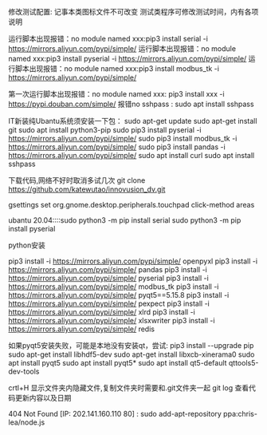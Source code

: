 修改测试配置:
记事本类图标文件不可改变
测试类程序可修改测试时间，内有各项说明


运行脚本出现报错：no module named xxx:pip3 install serial -i https://mirrors.aliyun.com/pypi/simple/
运行脚本出现报错：no module named xxx:pip3 install pyserial -i https://mirrors.aliyun.com/pypi/simple/
运行脚本出现报错：no module named xxx:pip3 install modbus_tk -i https://mirrors.aliyun.com/pypi/simple/

第一次运行脚本出现报错：no module named xxx:    pip3 install xxx  -i https://pypi.douban.com/simple/
报错no sshpass : sudo apt install sshpass




IT新装纯Ubantu系统须安装一下包：
 sudo apt-get update
 sudo apt-get install git
 sudo apt install python3-pip
 sudo pip3 install pyserial -i https://mirrors.aliyun.com/pypi/simple/
 sudo pip3 install modbus_tk -i https://mirrors.aliyun.com/pypi/simple/
 sudo pip3 install pandas -i https://mirrors.aliyun.com/pypi/simple/
 sudo apt install curl
 sudo apt install sshpass

 
 下载代码,网络不好时取消多试几次
 git clone https://github.com/katewutao/innovusion_dv.git       


gsettings set org.gnome.desktop.peripherals.touchpad click-method areas

ubantu 20.04::::sudo python3 -m pip install serial   sudo python3 -m pip install pyserial


python安装

pip3 install -i https://mirrors.aliyun.com/pypi/simple/ openpyxl
pip3 install -i https://mirrors.aliyun.com/pypi/simple/ pandas
pip3 install -i https://mirrors.aliyun.com/pypi/simple/ pyserial
pip3 install -i https://mirrors.aliyun.com/pypi/simple/ modbus_tk
pip3 install -i https://mirrors.aliyun.com/pypi/simple/ pyqt5==5.15.8
pip3 install -i https://mirrors.aliyun.com/pypi/simple/ pexpect
pip3 install -i https://mirrors.aliyun.com/pypi/simple/ xlrd
pip3 install -i https://mirrors.aliyun.com/pypi/simple/ xlsxwriter
pip3 install -i https://mirrors.aliyun.com/pypi/simple/ redis


如果pyqt5安装失败，可能是本地没有安装qt，尝试:
pip3 install --upgrade pip
sudo apt-get install libhdf5-dev
sudo apt-get install libxcb-xinerama0
sudo apt install pyqt5
sudo apt install pyqt5*
sudo apt install qt5-default qttools5-dev-tools

crtl+H 显示文件夹内隐藏文件,复制文件夹时需要和.git文件夹一起
git log 查看代码更新内容以及日期


404  Not Found [IP: 202.141.160.110 80]  :    sudo add-apt-repository ppa:chris-lea/node.js